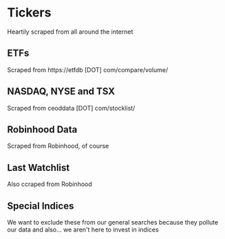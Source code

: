 # Tickers
Heartily scraped from all around the internet

## ETFs
Scraped from 
https://etfdb [DOT] com/compare/volume/

## NASDAQ, NYSE and TSX
Scraped from
ceoddata [DOT] com/stocklist/

## Robinhood Data
Scraped from Robinhood, of course

## Last Watchlist
Also ccraped from Robinhood

## Special Indices
We want to exclude these from our general searches because they pollute our data and also... we aren't here to invest in indices